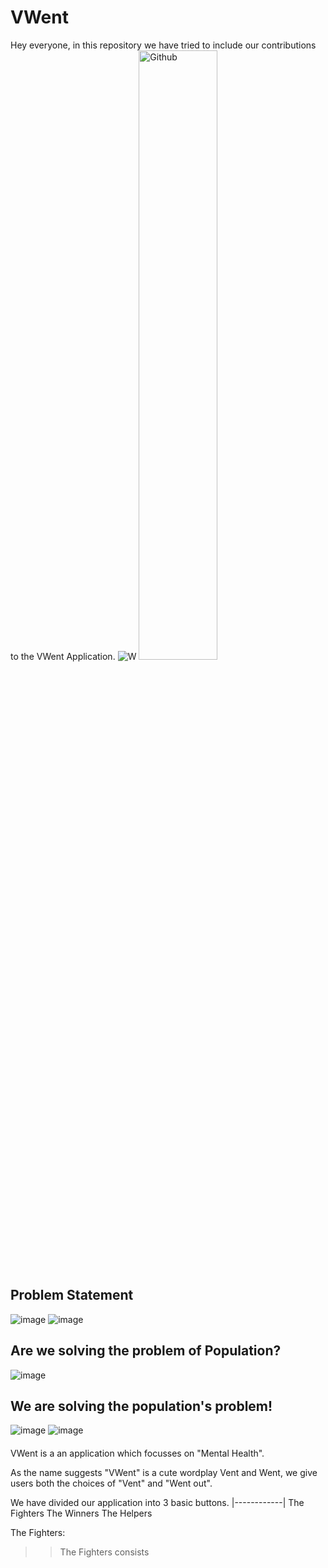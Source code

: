 # VWent
Hey everyone, in this repository we have tried to include our contributions to the VWent Application.
![W](https://user-images.githubusercontent.com/103282903/225699536-c565e4f3-f26d-40be-a0ba-9afcefe50002.png)
<img width="50%" height="50%" alt="Github" src="https://user-images.githubusercontent.com/103282903/225699536-c565e4f3-f26d-40be-a0ba-9afcefe50002.png" />



## Problem Statement


![image](https://user-images.githubusercontent.com/103282903/225695113-df7a8491-7a8b-45e1-b8c3-c1cdac93b436.png)
![image](https://user-images.githubusercontent.com/103282903/225696006-cbb98f29-d1e5-4463-9e17-fcfa9bdd6417.png)

## Are we solving the problem of Population?
![image](https://user-images.githubusercontent.com/103282903/225697239-f7ff53e8-e200-49e3-a90a-cae66e6cd94d.png)


## We are solving the population's problem!
![image](https://user-images.githubusercontent.com/103282903/225697511-615aca07-aef7-4011-93e2-09cdf4db65f8.png)
![image](https://user-images.githubusercontent.com/103282903/225698098-0df4dfa1-5997-4262-9a4d-5076d8829baa.png)

#### 


VWent is a an application which focusses on "Mental Health".

As the name suggests "VWent" is a cute wordplay Vent and Went, we give users both the choices of "Vent" and "Went out".

We have divided our application into 3 basic buttons.
|------------|
The Fighters
The Winners
The Helpers

The Fighters:
>> The Fighters consists 

